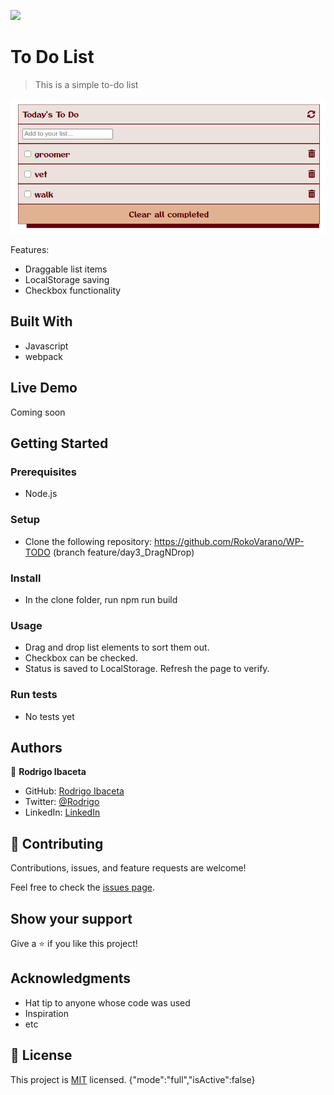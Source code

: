 ![](https://img.shields.io/badge/Microverse-blueviolet)

# To Do List

> This is a simple to-do list

![screenshot](./app_screenshot.png)

Features:
- Draggable list items
- LocalStorage saving
- Checkbox functionality
## Built With

- Javascript
- webpack

## Live Demo

Coming soon

## Getting Started
### Prerequisites

  - Node.js
### Setup
  - Clone the following repository: https://github.com/RokoVarano/WP-TODO (branch feature/day3_DragNDrop)
### Install

  - In the clone folder, run npm run build
### Usage

  - Drag and drop list elements to sort them out.
  - Checkbox can be checked.
  - Status is saved to LocalStorage. Refresh the page to verify.
### Run tests
  
  - No tests yet 

## Authors

👤 **Rodrigo Ibaceta**

- GitHub: [Rodrigo Ibaceta](https://github.com/RokoVarano/)
- Twitter: [@Rodrigo](https://twitter.com/RodrigoIbacet11)
- LinkedIn: [LinkedIn](https://www.linkedin.com/in/rodrigo-ibaceta-a8657611a/)

## 🤝 Contributing

Contributions, issues, and feature requests are welcome!

Feel free to check the [issues page](../../issues/).

## Show your support

Give a ⭐️ if you like this project!

## Acknowledgments

- Hat tip to anyone whose code was used
- Inspiration
- etc

## 📝 License

This project is [MIT](./MIT.md) licensed.
{"mode":"full","isActive":false}